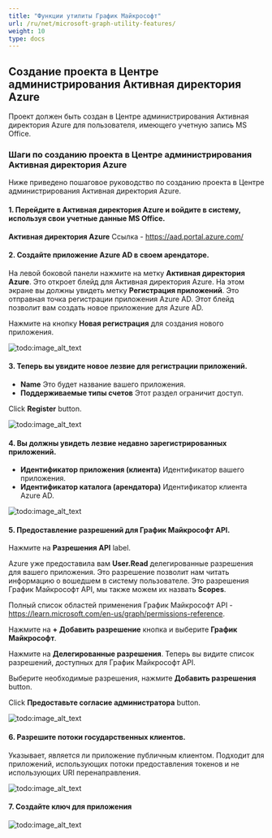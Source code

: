 ```yaml
---
title: "Функции утилиты График Майкрософт"
url: /ru/net/microsoft-graph-utility-features/
weight: 10
type: docs
---
```



## **Создание проекта в Центре администрирования Активная директория Azure**

Проект должен быть создан в Центре администрирования Активная директория Azure для пользователя, имеющего учетную запись MS Office.

### **Шаги по созданию проекта в Центре администрирования Активная директория Azure**

Ниже приведено пошаговое руководство по созданию проекта в Центре администрирования Активная директория Azure.

#### 1. Перейдите в Активная директория Azure и войдите в систему, используя свои учетные данные MS Office.

**Активная директория Azure** Ссылка - <https://aad.portal.azure.com/>

#### 2. Создайте приложение Azure AD в своем арендаторе.

На левой боковой панели нажмите на метку **Активная директория Azure**. Это откроет блейд для Активная директория Azure. На этом экране вы должны увидеть метку **Регистрация приложений**. Это отправная точка регистрации приложения Azure AD. Этот блейд позволит вам создать новое приложение для Azure AD.

Нажмите на кнопку **Новая регистрация** для создания нового приложения.

![todo:image_alt_text](microsoft-graph-utility-features_1.png)

#### 3. Теперь вы увидите новое лезвие для регистрации приложений.

- **Name** Это будет название вашего приложения.
- **Поддерживаемые типы счетов** Этот раздел ограничит доступ.

Click **Register** button.

![todo:image_alt_text](microsoft-graph-utility-features_2.png)

#### 4. Вы должны увидеть лезвие недавно зарегистрированных приложений.

- **Идентификатор приложения (клиента)** Идентификатор вашего приложения.
- **Идентификатор каталога (арендатора)** Идентификатор клиента Azure AD.

![todo:image_alt_text](microsoft-graph-utility-features_6.png)

#### 5. Предоставление разрешений для График Майкрософт API.

Нажмите на **Разрешения API** label.

Azure уже предоставила вам **User.Read** делегированные разрешения для вашего приложения. Это разрешение позволит нам читать информацию о вошедшем в систему пользователе. Это разрешения График Майкрософт API, мы также можем их назвать **Scopes**.

Полный список областей применения График Майкрософт API - <https://learn.microsoft.com/en-us/graph/permissions-reference>.

Нажмите на **+ Добавить разрешение** кнопка и выберите **График Майкрософт**.

Нажмите на **Делегированные разрешения**. Теперь вы видите список разрешений, доступных для График Майкрософт API.

Выберите необходимые разрешения, нажмите **Добавить разрешения** button.

Click **Предоставьте согласие администратора** button.

![todo:image_alt_text](microsoft-graph-utility-features_3.png)

#### 6. Разрешите потоки государственных клиентов.

Указывает, является ли приложение публичным клиентом. Подходит для приложений, использующих потоки предоставления токенов и не использующих URI перенаправления.

![todo:image_alt_text](microsoft-graph-utility-features_4.png)

#### 7. Создайте ключ для приложения

![todo:image_alt_text](microsoft-graph-utility-features_5.png)
